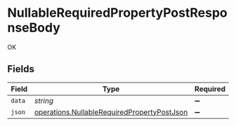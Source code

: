 # NullableRequiredPropertyPostResponseBody

OK


## Fields

| Field                                                                                                             | Type                                                                                                              | Required                                                                                                          | Description                                                                                                       |
| ----------------------------------------------------------------------------------------------------------------- | ----------------------------------------------------------------------------------------------------------------- | ----------------------------------------------------------------------------------------------------------------- | ----------------------------------------------------------------------------------------------------------------- |
| `data`                                                                                                            | *string*                                                                                                          | :heavy_minus_sign:                                                                                                | N/A                                                                                                               |
| `json`                                                                                                            | [operations.NullableRequiredPropertyPostJson](../../../sdk/models/operations/nullablerequiredpropertypostjson.md) | :heavy_minus_sign:                                                                                                | N/A                                                                                                               |